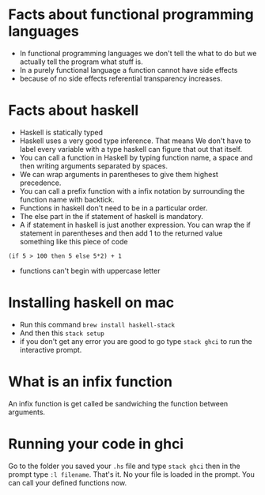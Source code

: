 Facts about functional programming languages
===

* In functional programming languages we don't tell the what to do but we actually tell the program what stuff is.
* In a purely functional language a function cannot have side effects
* because of no side effects referential transparency increases.

Facts about haskell
===

* Haskell is statically typed
* Haskell uses a very good type inference. That means We don't have to label every variable with a type haskell can figure that out that itself.
* You can call a function in Haskell by typing function name, a space and then writing arguments separated by spaces.
* We can wrap arguments in parentheses to give them highest precedence.
* You can call a prefix function with a infix notation by surrounding the function name with backtick.
* Functions in haskell don't need to be in a particular order.
* The else part in the if statement of haskell is mandatory.
* A if statement in haskell is just another expression. You can wrap the if statement in parentheses and then add 1 to the returned value something like this piece of code

```
(if 5 > 100 then 5 else 5*2) + 1
```
* functions can't begin with uppercase letter

Installing haskell on mac
===

* Run this command `brew install haskell-stack`
* And then this `stack setup`
* if you don't get any error you are good to go type `stack ghci` to run the interactive prompt.

What is an infix function
===

An infix function is get called be sandwiching the function between arguments. 

Running your code in ghci
===

Go to the folder you saved your `.hs` file and type `stack ghci` then in the prompt type `:l filename`. That's it. No your file is loaded in the prompt. You can call your defined functions now. 